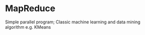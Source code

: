 # MapReduce
Simple parallel program; Classic machine learning and data mining algorithm
e.g. KMeans
